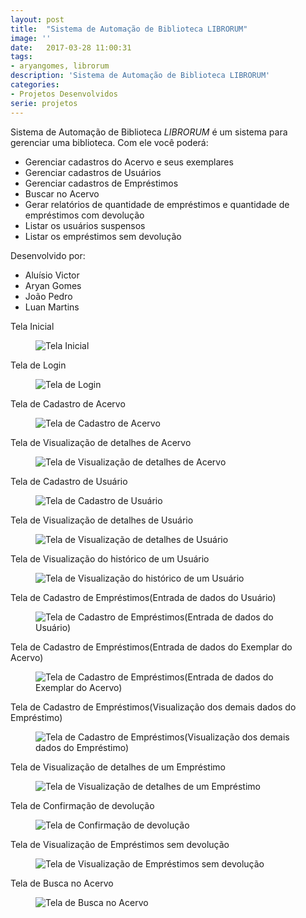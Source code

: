 ```yaml
---
layout: post
title:  "Sistema de Automação de Biblioteca LIBRORUM"
image: ''
date:   2017-03-28 11:00:31
tags:
- aryangomes, librorum
description: 'Sistema de Automação de Biblioteca LIBRORUM'
categories:
- Projetos Desenvolvidos
serie: projetos
---
```




Sistema de Automação de Biblioteca <i>LIBRORUM</i> é um sistema para gerenciar uma biblioteca. Com ele você poderá:
<ul>
	<li>Gerenciar cadastros do Acervo e seus exemplares</li>
	<li>Gerenciar cadastros de Usuários</li>
	<li>Gerenciar cadastros de Empréstimos</li>
	<li>Buscar no Acervo</li>
	<li>Gerar relatórios de quantidade de empréstimos e quantidade de empréstimos com devolução</li>
	<li>Listar os usuários suspensos</li>
	<li>Listar os empréstimos sem devolução</li>
	
</ul>
<p>Desenvolvido por:</p>
<ul>
	<li>Aluísio Victor</li>
	<li>Aryan Gomes</li>
	<li>João Pedro</li>
	<li>Luan Martins</li>
</ul>
<figcaption>
 <p>Tela Inicial</p>
	</figcaption>
<figure class="foto-legenda">
	<img class="img-responsive" src="{{ "/assets/img/2017-03-28-sistema-gerencia-biblioteca-librorum/telainicial_guest.png"}}" alt="Tela Inicial">
	
</figure>

<figcaption>
 <p>Tela de Login</p>
	</figcaption>
<figure class="foto-legenda">
	<img class="img-responsive" src="{{ "/assets/img/2017-03-28-sistema-gerencia-biblioteca-librorum/login.png"}}" alt="Tela de Login">
	
</figure>

<figcaption>
 <p>Tela de Cadastro de Acervo</p>
	</figcaption>
<figure class="foto-legenda">
	<img class="img-responsive" src="{{ "/assets/img/2017-03-28-sistema-gerencia-biblioteca-librorum/cadastro_acervo_pt1.png"}}" alt="Tela de Cadastro de Acervo">
	
</figure>

<figcaption>
 <p>Tela de Visualização de detalhes de Acervo</p>
	</figcaption>
<figure class="foto-legenda">
	<img class="img-responsive" src="{{ "/assets/img/2017-03-28-sistema-gerencia-biblioteca-librorum/view_acervo.png"}}" alt="Tela de Visualização de detalhes de Acervo">
	
</figure>

<figcaption>
 <p>Tela de Cadastro de Usuário</p>
	</figcaption>
<figure class="foto-legenda">
	<img class="img-responsive" src="{{ "/assets/img/2017-03-28-sistema-gerencia-biblioteca-librorum/cadastrar_usuario_pt3.png"}}" alt="Tela de Cadastro de Usuário">
	
</figure>

<figcaption>
 <p>Tela de Visualização de detalhes de Usuário</p>
	</figcaption>
<figure class="foto-legenda">
	<img class="img-responsive" src="{{ "/assets/img/2017-03-28-sistema-gerencia-biblioteca-librorum/view_usuario.png"}}" alt="Tela de Visualização de detalhes de Usuário">
	
</figure>

<figcaption>
 <p>Tela de Visualização do histórico de um Usuário</p>
	</figcaption>
<figure class="foto-legenda">
	<img class="img-responsive" src="{{ "/assets/img/2017-03-28-sistema-gerencia-biblioteca-librorum/historico_emprestimos_usuario.png"}}" alt="Tela de Visualização do histórico de um Usuário">
	
</figure>

<figcaption>
 <p>Tela de Cadastro de Empréstimos(Entrada de dados do Usuário)</p>
	</figcaption>
<figure class="foto-legenda">
	<img class="img-responsive" src="{{ "/assets/img/2017-03-28-sistema-gerencia-biblioteca-librorum/cadastro_emprestimo_pt1.png"}}" alt="Tela de Cadastro de Empréstimos(Entrada de dados do Usuário)">
	
</figure>

<figcaption>
 <p>Tela de Cadastro de Empréstimos(Entrada de dados do Exemplar do Acervo)</p>
	</figcaption>
<figure class="foto-legenda">
	<img class="img-responsive" src="{{ "/assets/img/2017-03-28-sistema-gerencia-biblioteca-librorum/cadastro_emprestimo_pt2.png"}}" alt="Tela de Cadastro de Empréstimos(Entrada de dados do Exemplar do Acervo)">
	
</figure>

<figcaption>
 <p>Tela de Cadastro de Empréstimos(Visualização dos demais dados do Empréstimo)</p>
	</figcaption>
<figure class="foto-legenda">
	<img class="img-responsive" src="{{ "/assets/img/2017-03-28-sistema-gerencia-biblioteca-librorum/cadastro_emprestimo_pt3.png"}}" alt="Tela de Cadastro de Empréstimos(Visualização dos demais dados do Empréstimo)">
	
</figure>

<figcaption>
 <p>Tela de Visualização de detalhes de um Empréstimo</p>
	</figcaption>
<figure class="foto-legenda">
	<img class="img-responsive" src="{{ "/assets/img/2017-03-28-sistema-gerencia-biblioteca-librorum/main_modal_emprestimo.png"}}" alt="Tela de Visualização de detalhes de um Empréstimo">
	
</figure>


<figcaption>
 <p>Tela de Confirmação de devolução</p>
	</figcaption>
<figure class="foto-legenda">
	<img class="img-responsive" src="{{ "/assets/img/2017-03-28-sistema-gerencia-biblioteca-librorum/confirmacao_devolucao.png"}}" alt="Tela de Confirmação de devolução">
	
</figure>

<figcaption>
 <p>Tela de Visualização de Empréstimos sem devolução</p>
	</figcaption>
<figure class="foto-legenda">
	<img class="img-responsive" src="{{ "/assets/img/2017-03-28-sistema-gerencia-biblioteca-librorum/emprestimos_sem_devolucao_menu_rapido.png"}}" alt="Tela de Visualização de Empréstimos sem devolução">
	
</figure>

<figcaption>
 <p>Tela de Busca no Acervo</p>
	</figcaption>
<figure class="foto-legenda">
	<img class="img-responsive" src="{{ "/assets/img/2017-03-28-sistema-gerencia-biblioteca-librorum/busca_no_acervo.png"}}" alt="Tela de Busca no Acervo">
	
</figure>
